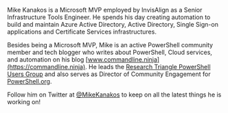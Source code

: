 Mike Kanakos is a Microsoft MVP employed by InvisAlign as a Senior Infrastructure Tools Engineer. He spends his day creating automation to build and maintain Azure Active Directory, Active Directory, Single Sign-on applications and Certificate Services infrastructures.

Besides being a Microsoft MVP, Mike is an active PowerShell community member and tech blogger who writes about PowerShell, Cloud services, and automation on his blog [www.commandline.ninja](https://commandline.ninja). He leads the [Research Triangle PowerShell Users Group](https://rtpsug.com) and also serves as Director of Community Engagement for [PowerShell.org](https://PowerShell.org).

Follow him on Twitter at [@MikeKanakos](https://twitter.com/MikeKanakos) to keep on all the latest things he is working on!